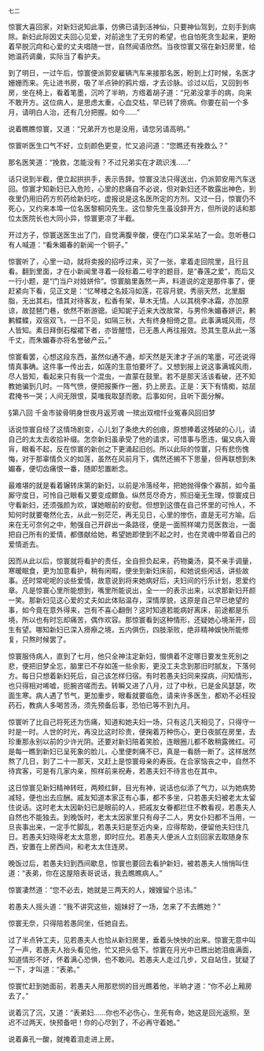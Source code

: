     七二 

   惊寰大喜回家，对新妇说知此事，仿佛已请到活神仙，只要神仙驾到，立刻手到病除。新妇此际因丈夫回心见爱，对前途生了无穷的希望，也自怕死贪生起来，更盼着早脱沉疴和心爱的丈夫唱随一世，自然闻语欣然。当夜惊寰又宿在新妇房里，给她温药调羹，实际当了看护夫。

   到了明日，一过午后，惊寰便派郭安雇辆汽车来接那名医，盼到上灯时候，名医才姗姗而来。先让进书房，吸了半点钟的鸦片烟，才去诊脉。诊过以后，又回到书房，坐在椅上，看着笔墨，沉吟了半晌，方绺着胡子道：“兄弟没拿手的病，向来不敢开方。这位病人，是思虑太重，心血交枯，早已转了痨病。你要在前一个多月，请明白人治，还有几分把握。如今……”

   说着瞧瞧惊寰，又道：“兄弟开方也是没用，请您另请高明。”

   惊寰听医生口气不好，立刻颜色更变，忙又追问道：“您瞧还有挽救么？”

   那名医笑道：“挽救，怎能没有？不过兄弟实在才疏识浅……”

   话只说到半截，便立起拱拱手，表示告辞。惊寰没法只得送出，仍派郭安用汽车送回。惊寰才知新妇已入危险，心里的悲痛自不必说，但对新妇还不敢露出神色，到夜里仍用旧药方煎药给新妇吃，虚报说是这名医所定的方剂。又过一日，惊寰仍不死心，又约来本埠一位名医黎桐冈先生。这位黎先生虽没辞开方，但所说的话和那位太医院长也大同小异，惊寰更凉了半截。

   开过方子，惊寰送医生出了门，自觉满腹辛酸，便在门口呆呆站了一会。忽听巷口有人喊道：“看朱媚春的新闻一个铜子。”

   惊寰听了，心里一动，就将卖报的招呼过来，买了一张，拿着走回院里，且行且看。翻到里面，才在小新闻里寻着一段标着二号字的题目，是“春莲之爱”，而后又一行小题，是“门当户对妓姘伶”。惊寰脑里轰然一声，料道说的定是那件事了，便赶紧向下看，见正文是：“忆琴楼之名妓冯如莲，花容月貌，秀丽天然，北里胭脂，无出其右。惜其对待客友，松香有架，草木无情。人以其桃李冰霜，亦加原谅，故琵琶门巷，依然不断游骢。讵知妮子近来大改故常，与男伶朱媚春姘识，鹣鹣鲽鲽，双宿双飞，一日不见，如隔三秋，大有终身相倚之意。此事满城风雨，尽人皆知。素日拜倒石榴裙下者，亦皆醒悟，已无愚人再往报效。恐其生意从此一落千丈，而朱媚春亦将名誉破产云。”

   惊寰看罢，心想这段东西，虽然似通不通，却天然是天津才子派的笔墨，可还说得情真事确。这件事一传出去，如莲的生意怕要坏了。又想到报上说这事满城风雨，尽人皆知，看起来只有我一个混虫，一直蒙在鼓里。若不是那天活该看破，还不知教她骗到几时。一阵气愤，便把报撕作一圈，扔上房去。正是：天下有情痴，姑屈君掩书一哭；人间无限恨，莫嗤我取瑟而歌。后事如何，且听下面分解。

   §第八回 千金市骏骨明身世夜月返芳魂 一殡出双棺忏业冤春风回旧梦

   话说惊寰自经了这情场剧变，心儿划了条绝大的创痕，原想捧着这残破的心儿，请自己的太太去收拾补缀。怎奈新妇虽承受了他的请求，可惜事与愿违，偏又病入膏肓，眼看不起，反在惊寰的新创之下更涌起旧创。所以此际的惊寰，只有悲伤愧悔，对于那辜情负义的如莲，虽然在风前月下，偶然还搁不下思量，但再联想到朱媚春，便切齿痛恨一番，随即恝置断念。

   最难堪的就是看着辗转床第的新妇，以前是冷落经年，把她抛得像个寡鹄，如今虽厮守度日，可怜自己眼看又要变成鳏鱼。纵然觅尽奇方，照旧毫无生理，惊寰成日守看新妇，还须强颜为欢，谋她眼前的安慰。但想到这偎在自己怀里的可怜人，不知何时就要奄然化去，从此一别茫茫，再无见日，心里的惨伤，直是无可方喻。后来在无可奈何之中，勉强自己开辟出一条路径，便是一面照样竭力觅医救治，一面把自己所有的爱情，都偎献给她，希望她即使到不起之时，也在灵魂中带着自己的爱情逝去。

   因而从此以后，惊寰就将看护的责任，全自担负起来，药物羹汤，莫不亲手调量，寒暖眠食，更为加意看护，稍有闲暇，便坐到新妇床前，和她说些闲话，讲些故事。还时常呢呢的谈些爱情，故意说到将来她病好后，夫妇间的行乐计划，恩爱约章。凡是惊寰心里所能想到，嘴里所能说出，全一一的表示出来，以求那新妇开颜一笑。那新妇见这心爱的丈夫如此体贴温存，深情厚貌，这原是自己早已绝望的事，如今竟在意外得来，岂有不喜心翻倒？这时知道若能病好离床，前途都是乐境，所以也有时忘却痛苦，偶作欢容。那惊寰看到这种情形，还疑她心境渐开，回生有望。哪知新妇已深入痨瘵之境，五内俱伤，四肢渐败，绝非精神娱快所能修复，只熬时候罢了。

   惊寰服侍病人，直到了七月，他只全神注定新妇，惙惧着不定哪日要发生死别之悲，便把旧梦全忘，脑里已不存如莲一些余影，更没工夫念到那旧时腻友，下落何方。每日只想着新妇死后，自己该怎样归宿。有时若愚夫妇同来探病，问知情形，也只得相对唏嘘，扼腕咨嗟而去。转瞬又进了八月，过了中秋，已是金风瑟瑟，吹面生寒。病人遇了节气，更加重步，眼看就要临危，请来许多医生，都劝不必枉投药石，教病人多喝苦汤，须先预备后事，恐怕已等不到九月。

   惊寰听了比自己将死还为伤痛，知道和她夫妇一场，只有这几天相见了，只得守一时是一时。人世的时光，再没比这时珍贵，便掬着万种伤心，更日夜腻在房里，去珍重那永别以前的少许光阴。还要对新妇陪着笑脸，连眼圈儿都不敢稍露微红。可是每一瞧到新妇已呈死象的脸儿，心里便刺痛不已，真是一看肠一断了。这样居然熬了几日，到了二十一那天，又赶上是惊寰母亲的寿辰。在合家恼丧之中，自然不待宾客，可是有几家内亲，照样前来祝寿，若愚夫妇不待言也在其中。

   这日惊寰见新妇精神转旺，两颊红鲜，目光有神，说话也似添了气力，以为她病势减轻，便也出去应酬。戚友知道本家正有心事，都不多坐，只若愚夫妇被老太太留住说话。这时老太太因新妇已是眼前的人，把戚友女眷都拦住不教看视，若愚夫人自然也不能独去。到晚饭时，老太太因家里只有母子二人，男女仆妇都不当用，一旦丧事出来，一定手忙脚乱，若愚夫妇是至近内亲，应得帮助，便留他夫妇住几日。若愚夫妇晓得老太太意思，即时应允。若愚夫人便派人立刻回家去取随身东西，安置在上房西间，和老太太住连房。

   晚饭过后，若愚夫妇到西间歇息，惊寰也要回去看护新妇，被若愚夫人悄悄叫住道：“表弟，你在这屋陪表哥说话，我去瞧瞧病人。”

   惊寰凄然道：“您不必去，她就是三两天的人，嫂嫂留个忌讳。”

   若愚夫人摇头道：“我不讲究这些，姐妹好了一场，怎来了不去瞧她？”

   惊寰无奈，只得陪若愚同坐，任她自去。

   过了半点钟工夫，见若愚夫人也恰从新妇房里，垂着头怏怏的出来。惊寰无意中叫了一声，若愚夫人抬头看见他，忙又把头低下。惊寰在月光中已瞧出她泪痕满面，知道情形不好，怀着满心恐惧，也不敢问。若愚夫人走过几步，又自站住，犹疑了一下，才叫道：“表弟。”

   惊寰忙赶到她面前，若愚夫人用那悲悯的目光瞧着他，半晌才道：“你不必上厢房去了。”

   说着沉了沉，又道：“表弟妇……你也不必伤心，生死有命，她这是回光返照，至迟不过两天，快预备吧！你的心尽到了，不必再守着她。”

   说着鼻孔一酸，就掩着泪走进上房。

